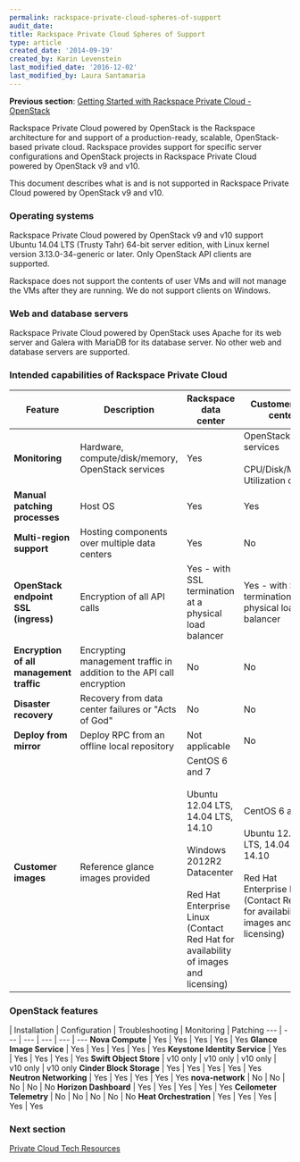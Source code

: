 ```yaml
---
permalink: rackspace-private-cloud-spheres-of-support
audit_date:
title: Rackspace Private Cloud Spheres of Support
type: article
created_date: '2014-09-19'
created_by: Karin Levenstein
last_modified_date: '2016-12-02'
last_modified_by: Laura Santamaria
---
```


**Previous section**: [Getting Started with Rackspace Private Cloud - OpenStack](/support/how-to/rpc-openstack)

Rackspace Private Cloud powered by OpenStack is the Rackspace architecture for
and support of a production-ready, scalable, OpenStack-based private cloud. Rackspace provides support for
specific server configurations and OpenStack projects in Rackspace Private Cloud
powered by OpenStack v9 and v10.

This document describes what is and is not supported in Rackspace Private Cloud
powered by OpenStack v9 and v10.

### Operating systems

Rackspace Private Cloud powered by OpenStack v9 and v10 support Ubuntu 14.04 LTS
(Trusty Tahr) 64-bit server edition, with Linux kernel version 3.13.0-34-generic
or later. Only OpenStack API clients are supported.

Rackspace does not support the contents of user VMs and will not manage the VMs
after they are running. We do not support clients on Windows.

### Web and database servers

Rackspace Private Cloud powered by OpenStack uses Apache for its web server and
Galera with MariaDB for its database server. No other web and database servers
are supported.

### Intended capabilities of Rackspace Private Cloud

Feature | Description | Rackspace data center | Customer data center
--- | --- | --- | ---
**Monitoring** | Hardware, compute/disk/memory, OpenStack services | Yes | OpenStack services<br/><br/>CPU/Disk/Memory Utilization only
**Manual patching processes** | Host OS | Yes | Yes
**Multi-region support** | Hosting components over multiple data centers	| Yes |	No
**OpenStack endpoint SSL (ingress)** | Encryption of all API calls | Yes - with SSL termination at a physical load balancer | Yes - with SSL termination at a physical load balancer
**Encryption of all management traffic** | Encrypting management traffic in addition to the API call encryption | No | No
**Disaster recovery** | Recovery from data center failures or "Acts of God" | No | No
**Deploy from mirror** | Deploy RPC from an offline local repository | Not applicable | No
**Customer images** | Reference glance images provided | CentOS 6 and 7<br/><br/>Ubuntu 12.04 LTS, 14.04 LTS, 14.10<br/><br/>Windows 2012R2 Datacenter<br/><br/>Red Hat Enterprise Linux (Contact Red Hat for availability of images and licensing) | CentOS 6 and 7<br/><br/>Ubuntu 12.04 LTS, 14.04 LTS, 14.10<br/><br/>Red Hat Enterprise Linux (Contact Red Hat for availability of images and licensing)

### OpenStack features

| Installation | Configuration | Troubleshooting | Monitoring | Patching
--- | --- | --- | --- | --- | ---
**Nova Compute** | Yes | Yes | Yes | Yes | Yes
**Glance Image Service** | Yes | Yes | Yes | Yes | Yes
**Keystone Identity Service** | Yes | Yes | Yes | Yes | Yes
**Swift Object Store** | v10 only | v10 only | v10 only | v10 only | v10 only
**Cinder Block Storage** | Yes | Yes | Yes | Yes | Yes
**Neutron Networking** | Yes | Yes | Yes | Yes | Yes
**nova-network** | No | No | No | No | No
**Horizon Dashboard** | Yes | Yes | Yes | Yes | Yes
**Ceilometer Telemetry** | No | No | No | No | No
**Heat Orchestration** | Yes | Yes | Yes | Yes | Yes

### Next section

[Private Cloud Tech Resources](/support/how-to/private-cloud-tech-resources)
